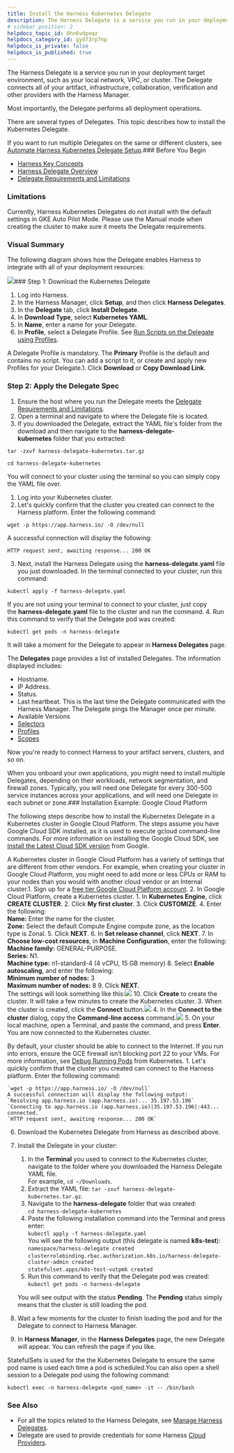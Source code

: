 ```yaml
---
title: Install the Harness Kubernetes Delegate
description: The Harness Delegate is a service you run in your deployment target environment, such as your local network, VPC, or cluster. The Delegate connects all of your artifact, infrastructure, collaboration…
# sidebar_position: 2
helpdocs_topic_id: 0hn6vdpeqz
helpdocs_category_id: gyd73rp7np
helpdocs_is_private: false
helpdocs_is_published: true
---
```


The Harness Delegate is a service you run in your deployment target environment, such as your local network, VPC, or cluster. The Delegate connects all of your artifact, infrastructure, collaboration, verification and other providers with the Harness Manager.

Most importantly, the Delegate performs all deployment operations.

There are several types of Delegates. This topic describes how to install the Kubernetes Delegate.

If you want to run multiple Delegates on the same or different clusters, see [Automate Harness Kubernetes Delegate Setup](/article/up3w9d8zd0-automate-harness-kubernetes-delegate-setup).### Before You Begin

* [Harness Key Concepts](/article/4o7oqwih6h-harness-key-concepts)
* [Harness Delegate Overview](/article/h9tkwmkrm7-delegate-installation)
* [Delegate Requirements and Limitations](/article/lwynqsgxt9-delegate-requirements-and-limitations)

### Limitations

Currently, Harness Kubernetes Delegates do not install with the default settings in GKE Auto Pilot Mode. Please use the Manual mode when creating the cluster to make sure it meets the Delegate requirements.

### Visual Summary

The following diagram shows how the Delegate enables Harness to integrate with all of your deployment resources:

![](https://files.helpdocs.io/kw8ldg1itf/articles/8o4cwqj1kv/1596840107816/image.png)### Step 1: Download the Kubernetes Delegate

1. Log into Harness.
2. In the Harness Manager, click **Setup**, and then click **Harness Delegates**.
3. In the **Delegate** tab, click **Install Delegate**.
4. In **Download Type**, select **Kubernetes YAML**.
5. In **Name**, enter a name for your Delegate.
6. In **Profile**, select a Delegate Profile. See [Run Scripts on the Delegate using Profiles](/article/yd4bs0pltf-run-scripts-on-the-delegate-using-profiles).

A Delegate Profile is mandatory. The **Primary** Profile is the default and contains no script. You can add a script to it, or create and apply new Profiles for your Delegate.1. Click **Download** or **Copy Download Link**.

### Step 2: Apply the Delegate Spec

1. Ensure the host where you run the Delegate meets the [Delegate Requirements and Limitations](/article/lwynqsgxt9-delegate-requirements-and-limitations).
2. Open a terminal and navigate to where the Delegate file is located.
3. If you downloaded the Delegate, extract the YAML file's folder from the download and then navigate to the **harness-delegate-kubernetes** folder that you extracted:


```
tar -zxvf harness-delegate-kubernetes.tar.gz  
  
cd harness-delegate-kubernetes
```
You will connect to your cluster using the terminal so you can simply copy the YAML file over.

1. Log into your Kubernetes cluster.
2. Let's quickly confirm that the cluster you created can connect to the Harness platform. Enter the following command:
```
wget -p https://app.harness.io/ -O /dev/null
```
A successful connection will display the following:
```
HTTP request sent, awaiting response... 200 OK
```
3. Next, install the Harness Delegate using the **harness-delegate.yaml** file you just downloaded. In the terminal connected to your cluster, run this command:
```
kubectl apply -f harness-delegate.yaml
```
If you are not using your terminal to connect to your cluster, just copy the **harness-delegate.yaml** file to the cluster and run the command.
4. Run this command to verify that the Delegate pod was created:
```
kubectl get pods -n harness-delegate
```
It will take a moment for the Delegate to appear in **Harness Delegates** page.

The **Delegates** page provides a list of installed Delegates. The information displayed includes:

* Hostname.
* IP Address.
* Status.
* Last heartbeat. This is the last time the Delegate communicated with the Harness Manager. The Delegate pings the Manager once per minute.
* Available Versions
* [Selectors](/article/c3fvixpgsl-select-delegates-for-specific-tasks-with-selectors)
* [Profiles](/article/yd4bs0pltf-run-scripts-on-the-delegate-using-profiles)
* [Scopes](/article/hw56f9nz7q-scope-delegates-to-harness-components-and-commands)

Now you're ready to connect Harness to your artifact servers, clusters, and so on.

When you onboard your own applications, you might need to install multiple Delegates, depending on their workloads, network segmentation, and firewall zones. Typically, you will need one Delegate for every 300-500 service instances across your applications, and will need one Delegate in each subnet or zone.### Installation Example: Google Cloud Platform

The following steps describe how to install the Kubernetes Delegate in a Kubernetes cluster in Google Cloud Platform. The steps assume you have Google Cloud SDK installed, as it is used to execute gcloud command-line commands. For more information on installing the Google Cloud SDK, see [Install the Latest Cloud SDK version](https://cloud.google.com/sdk/docs/#install_the_latest_cloud_sdk_version) from Google.

A Kubernetes cluster in Google Cloud Platform has a variety of settings that are different from other vendors. For example, when creating your cluster in Google Cloud Platform, you might need to add more or less CPUs or RAM to your nodes than you would with another cloud vendor or an Internal cluster.1. Sign up for a [free tier Google Cloud Platform account](https://cloud.google.com/free/?gclid=EAIaIQobChMI7q3r8Krr3gIVvh-tBh2F0AOuEAAYASABEgLMI_D_BwE).
2. In Google Cloud Platform, create a Kubernetes cluster.
	1. In **Kubernetes Engine**, click **CREATE CLUSTER**.
	2. Click **My first cluster**.
	3. Click **CUSTOMIZE**.
	4. Enter the following:  
	**Name:** Enter the name for the cluster.  
	**Zone:** Select the default Compute Engine compute zone, as the location type is Zonal.
	5. Click **NEXT**.
	6. In **Set release channel**, click **NEXT**.
	7. In **Choose low-cost resources**, in **Machine Configuration**, enter the following:  
	**Machine family:** GENERAL-PURPOSE.  
	**Series:** N1.  
	**Machine type:** n1-standard-4 (4 vCPU, 15 GB memory)
	8. Select **Enable autoscaling**, and enter the following:  
	**Minimum number of nodes:** 3  
	**Maximum number of nodes:** 8
	9. Click **NEXT**.  
	The settings will look something like this:![](https://files.helpdocs.io/kw8ldg1itf/articles/0hn6vdpeqz/1603227794423/image.png)
	10. Click **Create** to create the cluster. It will take a few minutes to create the Kubernetes cluster.
3. When the cluster is created, click the **Connect** button.![](https://files.helpdocs.io/kw8ldg1itf/articles/h9tkwmkrm7/1542995949723/image.png)
4. In the **Connect to the cluster** dialog, copy the **Command-line access** command.![](https://files.helpdocs.io/kw8ldg1itf/articles/h9tkwmkrm7/1542996065180/image.png)
5. On your local machine, open a Terminal, and paste the command, and press **Enter**. You are now connected to the Kubernetes cluster.  
  
By default, your cluster should be able to connect to the Internet. If you run into errors, ensure the GCE firewall isn’t blocking port 22 to your VMs. For more information, see [Debug Running Pods](https://kubernetes.io/docs/tasks/debug/debug-application/debug-running-pod/) from Kubernetes.
	1. Let's quickly confirm that the cluster you created can connect to the Harness platform. Enter the following command:  
	  
	`wget -p https://app.harness.io/ -O /dev/null`  
	A successful connection will display the following output:  
	`Resolving app.harness.io (app.harness.io)... 35.197.53.196`  
	`Connecting to app.harness.io (app.harness.io)|35.197.53.196|:443... connected.`  
	`HTTP request sent, awaiting response... 200 OK`
6. Download the Kubernetes Delegate from Harness as described above.
7. Install the Delegate in your cluster:
	1. In the **Terminal** you used to connect to the Kubernetes cluster, navigate to the folder where you downloaded the Harness Delegate YAML file.  
	For example, `cd ~/Downloads`.
	2. Extract the YAML file: `tar -zxvf harness-delegate-kubernetes.tar.gz`.
	3. Navigate to the **harness-delegate** folder that was created:  
	`cd harness-delegate-kubernetes`
	4. Paste the following installation command into the Terminal and press enter:  
	`kubectl apply -f harness-delegate.yaml`  
	You will see the following output (this delegate is named **k8s-test**):  
	`namespace/harness-delegate created`  
	`clusterrolebinding.rbac.authorization.k8s.io/harness-delegate-cluster-admin created`  
	`statefulset.apps/k8s-test-vutpmk created`
	5. Run this command to verify that the Delegate pod was created:  
	`kubectl get pods -n harness-delegate`  
	  
	You will see output with the status **Pending**. The **Pending** status simply means that the cluster is still loading the pod.
8. Wait a few moments for the cluster to finish loading the pod and for the Delegate to connect to Harness Manager.
9. In **Harness Manager**, in the **Harness Delegates** page, the new Delegate will appear. You can refresh the page if you like.

StatefulSets is used for the the Kubernetes Delegate to ensure the same pod name is used each time a pod is scheduled.You can also open a shell session to a Delegate pod using the following command:

`kubectl exec -n harness-delegate <pod_name> -it -- /bin/bash`

### See Also

* For all the topics related to the Harness Delegate, see [Manage Harness Delegates](/category/gyd73rp7np-manage-delegates).
* Delegate are used to provide credentials for some Harness [Cloud Providers](/article/whwnovprrb-cloud-providers).

